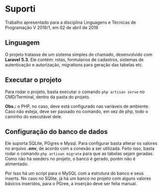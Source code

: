 # Suporti

Trabalho apresentado para a disciplina Linguagens e Técnicas de Programação V 2018/1, em 02 de abril de 2018

## Linguagem

O projeto tratasse de um sistema simples de chamado, desenvolvido com **Laravel** **5.3.** 
Ele contém: rotas, formularios de cadastros, sistemas de autenticação e autorização, migrations para geração das tabelas etc.

## Executar o projeto

Para rodar o projeto, basta executar o comando `php artisan serve` no CMD/Terminal, dentro da pasta do projeto.

**Obs.:** o PHP, no caso, deve está configurado nas variáveis de ambiente. Caso não esteja, deve ser passado no comando, em vez de php, todo o caminho do executável dele.

## Configuração do banco de dados

Ele suporta SQLite, PGgres e Mysql. Para configurar basta alterar os valores no arquivo **.env**, de acordo com a conexão a ser utilizada.
Feito isso, basta rodar o comando `php artisan migrate` para que as tabelas sejam geradas. Como não há seeders no projeto, o banco é gerado, porém não é alimentado.

Por isso há um script para o MySQL com a estrutura do banco e seus inserts. No caso no SQlite, já há um banco no projeto com alguns valores básicos inseridos, para o PGree, a inserção deve ser feita manual.

